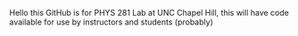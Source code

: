 Hello this GitHub is for PHYS 281 Lab at UNC Chapel Hill, this will have code available for use by instructors and students (probably) 
